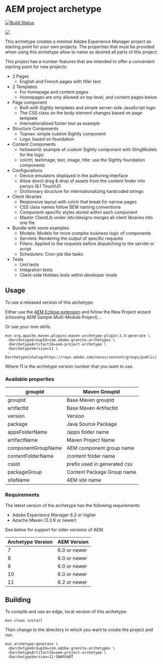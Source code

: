 # AEM project archetype

[![Build Status](https://travis-ci.org/Adobe-Marketing-Cloud/aem-project-archetype.svg?branch=master)](https://travis-ci.org/Adobe-Marketing-Cloud/aem-project-archetype)

![](https://raw.githubusercontent.com/wiki/adobe-marketing-cloud/aem-project-archetype/screenshots/archetype.png)

This archetype creates a minimal Adobe Experience Manager project as starting point for your own projects. The properties that must be provided when using this archetype allow to name as desired all parts of this project.

This project has a number features that are intended to offer a convenient starting point for new projects:

* 2 Pages
  * English and French pages with filler text
* 2 Templates
  * For homepage and content pages
  * Homepages are only allowed on top level, and content pages below
* Page component
  * Built with Sightly templates and simple server-side JavaScript logic
  * The CSS class on the body element changes based on page template
  * Internationalized footer text as example
* Structure Components
  * Topnav: simple custom Sightly component
  * Logo: based on foundation
* Content Components
  * helloworld: example of custom Sightly component with SlingModels for the logic
  * colctrl, textimage, text, image, title: use the Sightly foundation components
* Configurations
  * Device emulators displayed in the authoring interface
  * Allow direct drag & drop of assets from the content finder into parsys (6.1 TouchUI)
  * Dictionnary structure for internationalizing hardcoded strings
* Client libraries
  * Responsive layout with colctr that break for narrow pages
  * CSS class names follow BEM naming conventions
  * Component-specific styles stored within each component
  * Master ClientLib under /etc/designs merges all client libraries into one file
* Bundle with some examples
  * Models: Models for more complex business logic of components
  * Servlets: Rendering the output of specific requests
  * Filters: Applied to the requests before dispatching to the servlet or script
  * Schedulers: Cron-job like tasks
* Tests
  * Unit tests
  * Integration tests
  * Client-side Hobbes tests within developer mode

## Usage

To use a released version of this archetype:

Either use the [AEM Eclipse extension](https://docs.adobe.com/docs/en/dev-tools/aem-eclipse.html) and follow the New Project wizard (choosing AEM Sample Multi-Module Project)...

Or use your mvn skills:

    mvn org.apache.maven.plugins:maven-archetype-plugin:2.4:generate \
     -DarchetypeGroupId=com.adobe.granite.archetypes \
     -DarchetypeArtifactId=aem-project-archetype \
     -DarchetypeVersion=11 \
     -DarchetypeCatalog=https://repo.adobe.com/nexus/content/groups/public/

Where 11 is the archetype version number that you want to use.

### Available properties

groupId            | Maven GroupId
-------------------|------------------------------
groupId            | Base Maven groupId
artifactId         | Base Maven ArtifactId
version            | Version
package            | Java Source Package
appsFolderName     | /apps folder name
artifactName       | Maven Project Name
componentGroupName | AEM component group name
contentFolderName  | /content folder name
cssId              | prefix used in generated css
packageGroup       | Content Package Group name
siteName           | AEM site name

### Requirements

The latest version of the archetype has the following requirements

* Adobe Experience Manager 6.2 or higher
* Apache Maven (3.3.9 or newer)

See below for support for older versions of AEM.

Archetype Version | AEM Version
------------------|-------------
7                 | 6.0 or newer
8                 | 6.0 or newer
9                 | 6.0 or newer
10                | 6.0 or newer
11                | 6.2 or newer

## Building

To compile and use an edge, local version of this archetype:

    mvn clean install


Then change to the directory in which you want to create the project and run:

    mvn archetype:generate \
     -DarchetypeGroupId=com.adobe.granite.archetypes \
     -DarchetypeArtifactId=aem-project-archetype \
     -DarchetypeVersion=12-SNAPSHOT
